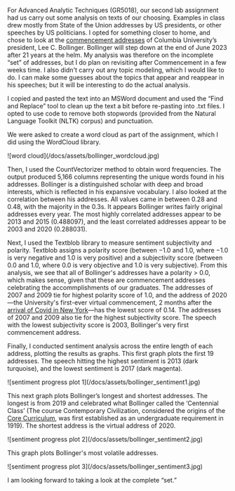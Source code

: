 <p>For Advanced Analytic Techniques (GR5018), our second lab assignment had us carry out some analysis on texts of our choosing. Examples in class drew mostly from State of the Union addresses by US presidents, or other speeches by US politicians. I opted for something closer to home, and chose to look at the <a href="https://president.columbia.edu/content/speeches-archive">commencement addresses</a> of Columbia University’s president, Lee C. Bollinger. Bollinger will step down at the end of June 2023 after 21 years at the helm. My analysis was therefore on the incomplete “set” of addresses, but I do plan on revisiting after Commencement in a few weeks time. I also didn't carry out any topic modeling, which I would like to do. I can make some guesses about the topics that appear and reappear in his speeches; but it will be interesting to do the actual analysis.</p>
<p>I copied and pasted the text into an MSWord document and used the “Find and Replace” tool to clean up the text a bit before re-pasting into .txt files. I opted to use code to remove both stopwords (provided from the Natural Language Toolkit (NLTK) corpus) and punctuation.</p>

<p>We were asked to create a word cloud as part of the assignment, which I did using the WordCloud library.</p>
![word cloud](/docs/assets/bollinger_wordcloud.jpg)

<p>Then, I used the CountVectorizer method to obtain word frequencies. The output produced 5,166 columns representing the unique words found in his addresses. Bollinger is a distinguished scholar with deep and broad interests, which is reflected in his expansive vocabulary. I also looked at the correlation between his addresses. All values came in between 0.28 and 0.48, with the majority in the 0.3s. It appears Bollinger writes fairly original addresses every year. The most highly correlated addresses appear to be 2013 and 2015 (0.488097), and the least correlated addresses appear to be 2003 and 2020 (0.288031).</p>

<p>Next, I used the Textblob library to measure sentiment subjectivity and polarity. Textblob assigns a polarity score (between −1.0 and 1.0, where −1.0 is very negative and 1.0 is very positive) and a subjectivity score (between 0.0 and 1.0, where 0.0 is very objective and 1.0 is very subjective). From this analysis, we see that all of Bollinger's addresses have a polarity > 0.0, which makes sense, given that these are commencement addresses celebrating the accommplishments of our graduates. The addresses of 2007 and 2009 tie for highest polarity score of 1.0, and the address of 2020—the University's first-ever virtual commencement, 2 months after the <a href="https://www.nytimes.com/interactive/2022/nyregion/nyc-covid-timeline.html">arrival of Covid in New York</a>—has the lowest score of 0.14. The addresses of 2007 and 2009 also tie for the highest subjectivity score. The speech with the lowest subjectivity score is 2003, Bollinger's very first commencement address.</p>

<p>Finally, I conducted sentiment analysis across the entire length of each address, plotting the results as graphs. This first graph plots the first 19 addresses. The speech hitting the highest sentiment is 2013 (dark turquoise), and the lowest sentiment is 2017 (dark magenta).</p>
![sentiment progress plot 1](/docs/assets/bollinger_sentiment1.jpg)

<p>This next graph plots Bollinger’s longest and shortest addresses. The longest is from 2019 and celebrated what Bollinger called the ‘Centennial Class’ (The course Contemporary Civilization, considered the origins of the <a href="https://bulletin.columbia.edu/columbia-college/core-curriculum/">Core Curriculum</a>, was first established as an undergraduate requirement in 1919). The shortest address is the virtual address of 2020.</p>
![sentiment progress plot 2](/docs/assets/bollinger_sentiment2.jpg)
  
<p>This graph plots Bollinger's most volatile addresses.</p>
![sentiment progress plot 3](/docs/assets/bollinger_sentiment3.jpg)

<p>I am looking forward to taking a look at the complete “set.”</p>
